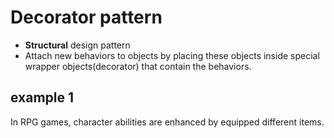 # Decorator pattern

- **Structural** design pattern
- Attach new behaviors to objects by placing these objects inside special wrapper objects(decorator) that contain the behaviors.

## example 1

In RPG games, character abilities are enhanced by equipped different items.
